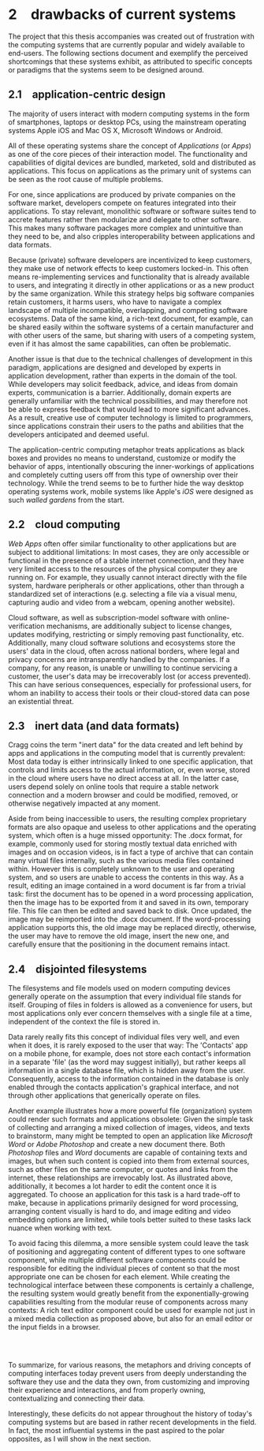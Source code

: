 # 2&emsp;drawbacks of current systems

The project that this thesis accompanies was created out of frustration with the computing systems that are currently
popular and widely available to end-users. The following sections document and exemplify the perceived shortcomings that
these systems exhibit, as attributed to specific concepts or paradigms that the systems seem to be designed around. 

2.1&emsp;application-centric design
-----------------------------------

The majority of users interact with modern computing systems in the form of smartphones, laptops or desktop PCs,
using the mainstream operating systems Apple iOS and Mac&nbsp;OS&nbsp;X, Microsoft&nbsp;Windows or Android.

<mmm-embed path="app-types" wrap="marginnote"></mmm-embed>
All of these operating systems share the concept of *Applications* (or *Apps*) as one of the core pieces of their
interaction model. The functionality and capabilities of digital devices are bundled, marketed, sold and distributed
as applications. This focus on applications as the primary unit of systems can be seen as the root cause of multiple
problems.

For one, since applications are produced by private companies on the software market,
developers compete on features integrated into their applications. To stay relevant, monolithic software or software
suites tend to accrete features rather then modularize and delegate to other software<mmm-embed wrap="sidenote"
path="../references/appliances"></mmm-embed>. This makes many software packages more complex and unintuitive than
they need to be, and also cripples interoperability between applications and data formats.

Because (private) software developers are incentivized to keep customers, they make use of network effects to keep
customers locked-in. This often means re-implementing services and functionality that is already available to users,
and integrating it directly in other applications or as a new product by the same organization.
While this strategy helps big software companies retain customers, it harms users, who have to navigate a complex
landscape of multiple incompatible, overlapping, and competing software ecosystems.
Data of the same kind, a rich-text document, for example, can be shared easily within the software systems of a certain
manufacturer and with other users of the same, but sharing with users of a competing system, even if it has almost the
same capabilities, can often be problematic<mmm-embed path="../references/lock-in" wrap="sidenote"></mmm-embed>.

Another issue is that due to the technical challenges of development in this paradigm, applications are designed and
developed by experts in application development, rather than experts in the domain of the tool. While developers may
solicit feedback, advice, and ideas from domain experts, communication is a barrier. Additionally, domain experts are
generally unfamiliar with the technical possibilities, and may therefore not be able to express feedback that would lead
to more significant advances.
<mmm-embed path="creative" wrap="marginnote"></mmm-embed>
As a result, creative use of computer technology is limited to programmers, since applications constrain their users to
the paths and abilities that the developers anticipated and deemed useful.

The application-centric computing metaphor treats applications as black boxes and provides no means to understand,
customize or modify the behavior of apps, intentionally obscuring the inner-workings of applications and
completely cutting users off from this type of ownership over their technology. While the trend seems to be to further
hide the way desktop operating systems work<mmm-embed path="../references/osx-files" wrap="sidenote"></mmm-embed>,
mobile systems like Apple's *iOS* were designed as such *walled gardens* from the start.

2.2&emsp;cloud computing
------------------------

*Web Apps* often offer similar functionality to other applications but are subject to additional limitations:
In most cases, they are only accessible or functional in the presence of a stable internet connection,
and they have very limited access to the resources of the physical computer they are running on.
For example, they usually cannot interact directly with the file system, hardware peripherals or other applications,
other than through a standardized set of interactions (e.g. selecting a file via a visual menu, capturing audio and
video from a webcam, opening another website).

Cloud software, as well as subscription-model software with online-verification mechanisms, are additionally subject
to license changes, updates modifying, restricting or simply removing past functionality, etc. Additionally, many cloud
software solutions and ecosystems store the users' data in the cloud, often across national borders, where legal and
privacy concerns are intransparently handled by the companies. If a company, for any reason, is unable or unwilling to
continue servicing a customer, the user's data may be irrecoverably lost (or access prevented). This can have serious
consequences<mmm-embed path="../references/adobe" wrap="sidenote"></mmm-embed>, especially for professional users, for
whom an inability to access their tools or their cloud-stored data can pose an existential threat.

2.3&emsp;inert data (and data formats)
--------------------------------------

Cragg coins the term "inert data"<mmm-embed path="../references/super-powers" wrap="sidenote"></mmm-embed> for the data
created and left behind by apps and applications in the computing model that is currently prevalent: Most data today
is either intrinsically linked to one specific application, that controls and limits access to the actual information,
or, even worse, stored in the cloud where users have no direct access at all. In the latter case, users depend solely on
online tools that require a stable network connection and a modern browser and could be modified, removed, or otherwise
negatively impacted at any moment.

Aside from being inaccessible to users, the resulting complex proprietary formats are also opaque and useless to other
applications and the operating system, which often is a huge missed opportunity: 
The .docx format, for example, commonly used for storing mostly textual data enriched with images and on occasion videos,
is in fact a type of archive that can contain many virtual files internally, such as the various media files contained
within. However this is completely unknown to the user and operating system, and so users are unable to access the
contents in this way. As a result, editing an image contained in a word document is far from a trivial task: first the
document has to be opened in a word processing application, then the image has to be exported from it and saved in its
own, temporary file. This file can then be edited and saved back to disk. Once updated, the image may be reimported
into the .docx document. If the word-processing application supports this, the old image may be replaced directly,
otherwise, the user may have to remove the old image, insert the new one, and carefully ensure that the positioning in
the document remains intact.

2.4&emsp;disjointed filesystems
-------------------------------

The filesystems and file models used on modern computing devices generally operate on the assumption that every
individual file stands for itself. Grouping of files in folders is allowed as a convenience for users, but most
applications only ever concern themselves with a single file at a time, independent of the context the file is stored
in.

Data rarely really fits this concept of individual files very well, and even when it does, it is rarely exposed to
the user that way: The 'Contacts' app on a mobile phone, for example, does not store each contact's information in a
separate 'file' (as the word may suggest initially), but rather keeps all information in a single database file,
which is hidden away from the user. Consequently, access to the information contained in the database is only enabled
through the contacts application's graphical interface, and not through other applications that generically operate on
files.

Another example illustrates how a more powerful file (organization) system could render such formats and applications
obsolete: Given the simple task of collecting and arranging a mixed collection of images, videos, and texts to
brainstorm, many might be tempted to open an application like *Microsoft Word* or *Adobe Photoshop* and create a new
document there. Both *Photoshop* files and *Word* documents are capable of containing texts and images, but when such
content is copied into them from external sources, such as other files on the same computer, or quotes and links from
the internet, these relationships are irrevocably lost. As illustrated above, additionally, it becomes a lot harder to
edit the content once it is aggregated. To choose an application for this task is a hard trade-off to make, because in
applications primarily designed for word processing, arranging content visually is hard to do, and image editing and
video embedding options are limited, while tools better suited to these tasks lack nuance when working with text.

To avoid facing this dilemma, a more sensible system could leave the task of positioning and aggregating content of
different types to one software component, while multiple different software components could be responsible for editing
the individual pieces of content so that the most appropriate one can be chosen for each element. While creating the
technological interface between these components is certainly a challenge, the resulting system would greatly benefit
from the exponentially-growing capabilities resulting from the modular reuse of components across many contexts: A rich
text editor component could be used for example not just in a mixed media collection as proposed above, but also for
an email editor or the input fields in a browser.

<div style="height: 2rem;"></div>

To summarize, for various reasons, the metaphors and driving concepts of computing interfaces today prevent users from
deeply understanding the software they use and the data they own, from customizing and improving their experience and
interactions, and from properly owning, contextualizing and connecting their data.

Interestingly, these deficits do not appear throughout the history of today's computing systems but are based in rather
recent developments in the field. In fact, the most influential systems in the past aspired to the polar opposites, as I
will show in the next section.

<!--
Chiusano blames these issues on the metaphor of the *machine*, and likens apps and applications to appliances.
According to him, what should really be provided are *tools*:
composable pieces of software that naturally lend themselves to, or outrightly call for,
integration into the users' other systems and customization,
rather than lure into the walled-gardens of corporate ecosystems using network-effects.
-->
